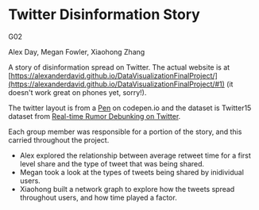 # Twitter Disinformation Story

G02

Alex Day, Megan Fowler, Xiaohong Zhang

A story of disinformation spread on Twitter. The actual website is at [https://alexanderdavid.github.io/DataVisualizationFinalProject/](https://alexanderdavid.github.io/DataVisualizationFinalProject/#1) (it doesn't work great on phones yet, sorry!).

The twitter layout is from a [Pen](https://codepen.io/itslit/pen/MGzGab) on codepen.io and the dataset is Twitter15 dataset from [Real-time Rumor Debunking on Twitter](https://dl.acm.org/doi/10.1145/2806416.2806651). 

Each group member was responsible for a portion of the story, and this carried throughout the project.
- Alex explored the relationship between average retweet time for a first level share and the type of tweet that was being shared.
- Megan took a look at the types of tweets being shared by inidividual users.
- Xiaohong built a network graph to explore how the tweets spread throughout users, and how time played a factor.
